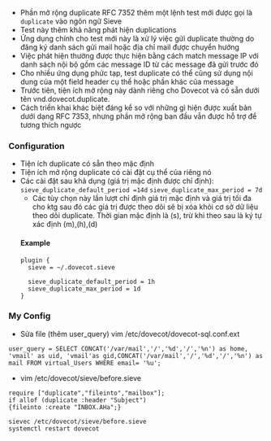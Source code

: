- Phần mở rộng duplicate RFC 7352 thêm một lệnh test mới được gọi là `duplicate` vào ngôn ngữ Sieve
- Test này thêm khả năng phát hiện duplications
- Ứng dụng chính cho test mới này là xử lý việc gửi duplicate thường do đăng ký danh sách gửi mail hoặc địa chỉ mail được chuyển hướng
- Việc phát hiện thường được thực hiện bằng cách match message IP với danh sách nội bộ gồm các message ID từ các message đã gửi trước đó
- Cho nhiều ứng dụng phức tạp, test duplicate có thể cũng sử dụng nội dung của một field header cụ thể hoặc phần khác của message
- Trước tiên, tiện ích mở rộng này dành riêng cho Dovecot và có sẵn dưới tên vnd.dovecot.duplicate.
- Cách triển khai khác biệt đáng kể so với những gì hiện được xuất bản dưới dạng RFC 7353, nhưng phần mở rộng ban đầu vẫn được hỗ trợ để tương thích ngược
### Configuration
- Tiện ích duplicate có sẵn theo mặc định
- Tiện ích mở rộng duplicate có cài đặt cụ thể của riêng nó
- Các cài đặt sau khả dụng (giá trị mặc định được chỉ định):
  `sieve_duplicate_default_period =14d`
  `sieve_duplicate_max_period = 7d`
    - Các tùy chọn này lần lượt chỉ định giá trị mặc định và giá trị tối đa cho ktg sau đó các giá trị được theo dõi sẽ bị xóa khỏi cơ sở dữ liệu theo dõi duplicate. Thời gian mặc định là (s), trừ khi theo sau là ký tự xác định (m),(h),(d)
    #### Example
    ```
    plugin {
      sieve = ~/.dovecot.sieve
      
      sieve_duplicate_default_period = 1h
      sieve_duplicate_max_period = 1d
    }
    ```
### My Config
- Sửa file (thêm user_query) vim /etc/dovecot/dovecot-sql.conf.ext
```
user_query = SELECT CONCAT('/var/mail','/','%d','/','%n') as home, 'vmail' as uid, 'vmail'as gid,CONCAT('/var/mail','/','%d','/','%n') as mail FROM virtual_Users WHERE email= '%u';
```
- vim /etc/dovecot/sieve/before.sieve
```
require ["duplicate","fileinto","mailbox"];
if allof (duplicate :header "Subject")
{fileinto :create "INBOX.AHa";}
```
```
sievec /etc/dovecot/sieve/before.sieve
systemctl restart dovecot
```
